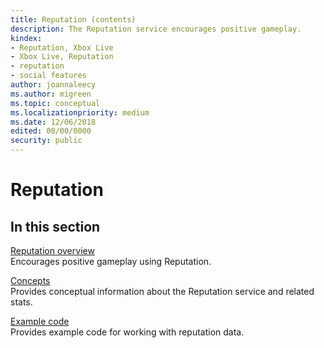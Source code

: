 ```yaml
---
title: Reputation (contents)
description: The Reputation service encourages positive gameplay.
kindex:
- Reputation, Xbox Live
- Xbox Live, Reputation
- reputation
- social features
author: joannaleecy
ms.author: migreen
ms.topic: conceptual
ms.localizationpriority: medium
ms.date: 12/06/2018
edited: 00/00/0000
security: public
---
```


# Reputation


## In this section  
  
[Reputation overview](live-reputation-overview.md)  
Encourages positive gameplay using Reputation.  
  
[Concepts](concepts/live-reputation-concepts-nav.md)  
Provides conceptual information about the Reputation service and related stats.  
  
[Example code](how-to/live-reputation-howto-nav.md)  
Provides example code for working with reputation data.  
  
